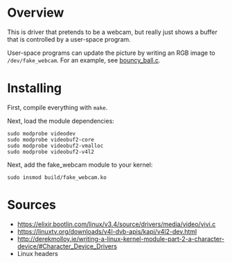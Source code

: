 # Overview

This is driver that pretends to be a webcam, but really just shows a buffer that is controlled by a user-space program.

User-space programs can update the picture by writing an RGB image to `/dev/fake_webcam`. For an example, see [bouncy_ball.c](bouncy_ball.c).

# Installing

First, compile everything with `make`.

Next, load the module dependencies:

```shell
sudo modprobe videodev
sudo modprobe videobuf2-core
sudo modprobe videobuf2-vmalloc
sudo modprobe videobuf2-v4l2
```

Next, add the fake_webcam module to your kernel:

```shell
sudo insmod build/fake_webcam.ko
```

# Sources

 * https://elixir.bootlin.com/linux/v3.4/source/drivers/media/video/vivi.c
 * https://linuxtv.org/downloads/v4l-dvb-apis/kapi/v4l2-dev.html
 * http://derekmolloy.ie/writing-a-linux-kernel-module-part-2-a-character-device/#Character_Device_Drivers
 * Linux headers
